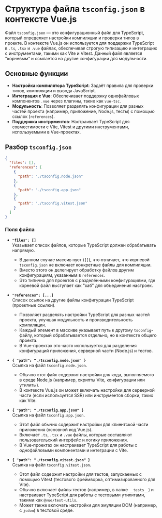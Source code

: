 # Структура файла `tsconfig.json` в контексте Vue.js

Файл `tsconfig.json` — это конфигурационный файл для TypeScript, который определяет настройки компиляции и проверки типов в проекте. В контексте Vue.js он используется для поддержки TypeScript в `.ts`, `.tsx` и `.vue` файлах, обеспечивая строгую типизацию и интеграцию с инструментами, такими как Vite и Vitest. Данный файл является "корневым" и ссылается на другие конфигурации для модульности.

## Основные функции

- **Настройка компилятора TypeScript**: Задаёт правила для проверки типов, компиляции и вывода JavaScript.
- **Интеграция с Vue**: Обеспечивает поддержку однофайловых компонентов `.vue` через плагины, такие как `vue-tsc`.
- **Модульность**: Позволяет разделять конфигурации для разных частей проекта (например, приложение, Node.js, тесты) с помощью ссылок (`references`).
- **Поддержка инструментов**: Настраивает TypeScript для совместимости с Vite, Vitest и другими инструментами, используемыми в Vue-проектах.

## Разбор `tsconfig.json`

```json
{
  "files": [],
  "references": [
    {
      "path": "./tsconfig.node.json"
    },
    {
      "path": "./tsconfig.app.json"
    },
    {
      "path": "./tsconfig.vitest.json"
    }
  ]
}
```

### Поля файла

- **`"files": []`**  
  Указывает список файлов, которые TypeScript должен обрабатывать напрямую.

  - В данном случае массив пуст (`[]`), что означает, что корневой `tsconfig.json` не включает конкретные файлы для компиляции.
  - Вместо этого он делегирует обработку файлов другим конфигурациям, указанным в `references`.
  - Это типично для проектов с разделёнными конфигурациями, где корневой файл выступает как "хаб" для объединения настроек.

- **`"references": [...]`**  
  Список ссылок на другие файлы конфигурации TypeScript (проектные ссылки).

  - Позволяет разделять настройки TypeScript для разных частей проекта, улучшая модульность и производительность компиляции.
  - Каждый элемент в массиве указывает путь к другому `tsconfig`-файлу, который обрабатывается отдельно, но в контексте общего проекта.
  - В Vue-проектах это часто используется для разделения конфигураций приложения, серверной части (Node.js) и тестов.

- **`{ "path": "./tsconfig.node.json" }`**  
  Ссылка на файл `tsconfig.node.json`.

  - Обычно этот файл содержит настройки для кода, выполняемого в среде Node.js (например, скрипты Vite, конфигурации или утилиты).
  - В контексте Vue.js он может включать настройки для серверной части (если используется SSR) или инструментов сборки, таких как Vite.

- **`{ "path": "./tsconfig.app.json" }`**  
  Ссылка на файл `tsconfig.app.json`.

  - Этот файл обычно содержит настройки для клиентской части приложения (основной код Vue.js).
  - Включает `.ts`, `.tsx` и `.vue` файлы, которые составляют пользовательский интерфейс и логику приложения.
  - В Vue-проектах он настраивает TypeScript для работы с однофайловыми компонентами и интеграции с Vite.

- **`{ "path": "./tsconfig.vitest.json" }`**  
  Ссылка на файл `tsconfig.vitest.json`.
  - Этот файл содержит настройки для тестов, запускаемых с помощью Vitest (тестового фреймворка, оптимизированного для Vite).
  - Обычно включает файлы тестов (например, в папке `__tests__`) и настраивает TypeScript для работы с тестовыми утилитами, такими как `@vue/test-utils`.
  - Может также включать настройки для эмуляции DOM (например, с `jsdom`) в тестовой среде.

